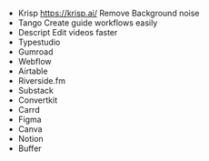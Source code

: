 - Krisp https://krisp.ai/ Remove Background noise
- Tango Create guide workflows easily
- Descript Edit videos faster
- Typestudio
- Gumroad
- Webflow
- Airtable
- Riverside.fm
- Substack
- Convertkit
- Carrd
- Figma
- Canva
- Notion
- Buffer